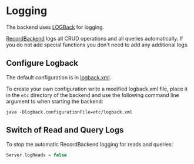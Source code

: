# Logging

The backend uses [LOGBack](http://logback.qos.ch) for logging.

[RecordBackend](../../../core/src/jvmMain/kotlin/zakadabar/stack/backend/RecordBackend.kt)
logs all CRUD operations and all queries automatically. If you do not add
special functions you don't need to add any additional logs.

## Configure Logback

The default configuration is in [logback.xml](../../../core/src/jvmMain/resources/logback.xml).

To create your own configuration write a modified logback.xml file, place it in the
`etc` directory of the backend and use the following command line argument to when starting the backend:

```shell script
java -Dlogback.configurationFile=etc/logback.xml
```

## Switch of Read and Query Logs

To stop the automatic RecordBackend logging for reads and queries:

```kotlin
Server.logReads = false
```
